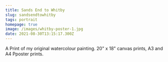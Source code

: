 ```yaml
---
title: Sands End to Whitby
slug: sandsendtowhitby
tags: portrait
homepage: true
image: /images/whitby-poster-1.jpg
date: 2021-08-30T13:15:17.300Z
---
```

A Print of my original watercolour painting. 20" x 18" canvas prints, A3 and A4 Pposter prints.
